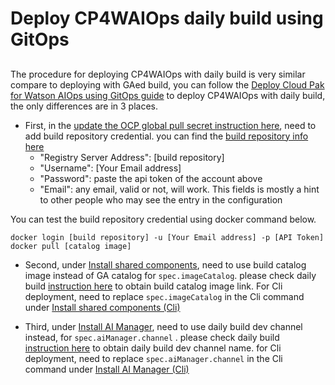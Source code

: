 # Deploy CP4WAIOps daily build using GitOps

## 
The procedure for deploying CP4WAIOps with daily build is very similar compare to deploying with GAed build, you can follow the [Deploy Cloud Pak for Watson AIOps using GitOps guide](https://github.com/IBM/cp4waiops-gitops/blob/docs/docs/how-to-deploy-cp4waiops.md) to deploy CP4WAIOps with daily build, the only differences are in 3 places.
- First, in the [update the OCP global pull secret instruction here](https://github.com/IBM/cp4waiops-gitops/blob/docs/docs/how-to-deploy-cp4waiops.md#update-the-global-pull-secret-using-the-openshift-console), need to add build repository credential. you can find the [build repository info here](https://ibm.box.com/s/xn3epa3a11jlryo0t1mwt0xxkmwv7o70)
   - "Registry Server Address": [build repository] 
   - "Username": [Your Email address]
   - "Password": paste the api token of the account above
   - "Email": any email, valid or not, will work. This fields is mostly a hint to other people who may see the entry in the configuration  
   
You can test the build repository credential using docker command below.
```console
docker login [build repository] -u [Your Email address] -p [API Token]
docker pull [catalog image]
```
- Second, under [Install shared components](https://github.com/IBM/cp4waiops-gitops/blob/docs/docs/how-to-deploy-cp4waiops.md#install-shared-components), need to use build catalog image instead of GA catalog for `spec.imageCatalog`. please check daily build [instruction here](https://ibm.box.com/s/xn3epa3a11jlryo0t1mwt0xxkmwv7o70) to obtain build catalog image link. For Cli deployment, need to replace `spec.imageCatalog` in the Cli command under [Install shared components (Cli)](https://github.com/IBM/cp4waiops-gitops/blob/docs/docs/how-to-deploy-cp4waiops.md#install-shared-components-cli)
  
- Third, under [Install AI Manager](https://github.com/IBM/cp4waiops-gitops/blob/docs/docs/how-to-deploy-cp4waiops.md#install-ai-manager), need to use daily build dev channel instead, for `spec.aiManager.channel` . please check daily build [instruction here](https://ibm.box.com/s/xn3epa3a11jlryo0t1mwt0xxkmwv7o70) to obtain daily build dev channel name. for Cli deployment, need to replace `spec.aiManager.channel` in the Cli command under [Install AI Manager (Cli)](https://github.com/IBM/cp4waiops-gitops/blob/docs/docs/how-to-deploy-cp4waiops.md#install-ai-manager-cli)

